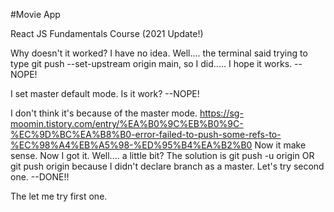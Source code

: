 #Movie App

React JS Fundamentals Course (2021 Update!)

Why doesn't it worked? I have no idea.
Well.... the terminal said trying to type git push --set-upstream origin main,
so I did..... I hope it works. --NOPE!

I set master default mode. Is it work? --NOPE!

I don't think it's because of the master mode.
https://sg-moomin.tistory.com/entry/%EA%B0%9C%EB%B0%9C-%EC%9D%BC%EA%B8%B0-error-failed-to-push-some-refs-to-%EC%98%A4%EB%A5%98-%ED%95%B4%EA%B2%B0
Now it make sense. Now I got it. Well.... a little bit?
The solution is
    git push -u origin OR git push origin
because I didn't declare branch as a master.
Let's try second one. --DONE!!

The let me try first one.
